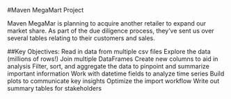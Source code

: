  #Maven MegaMart Project

Maven MegaMar is planning to acquire another retailer to expand our market share. As part of the due diligence process, they’ve sent us over several tables relating to their customers and sales.

##Key Objectives:
 Read in data from multiple csv files 
 Explore the data (millions of rows!) 
 Join multiple DataFrames
 Create new columns to aid in analysis 
 Filter, sort, and aggregate the data to pinpoint and summarize important information
 Work with datetime fields to analyze time series 
 Build plots to communicate key insights
 Optimize the import workflow 
 Write out summary tables for stakeholders


